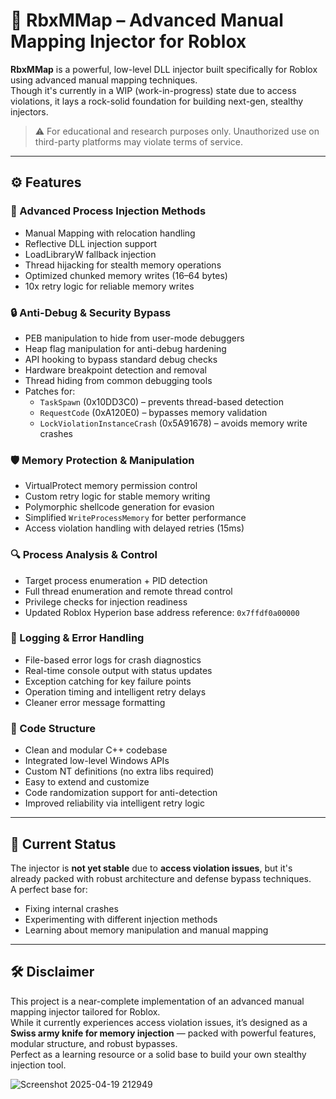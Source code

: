 # 💉 RbxMMap – Advanced Manual Mapping Injector for Roblox

**RbxMMap** is a powerful, low-level DLL injector built specifically for Roblox using advanced manual mapping techniques.  
Though it's currently in a WIP (work-in-progress) state due to access violations, it lays a rock-solid foundation for building next-gen, stealthy injectors.

> ⚠️ For educational and research purposes only. Unauthorized use on third-party platforms may violate terms of service.

---

## ⚙️ Features

### 💉 Advanced Process Injection Methods
- Manual Mapping with relocation handling
- Reflective DLL injection support
- LoadLibraryW fallback injection
- Thread hijacking for stealth memory operations
- Optimized chunked memory writes (16–64 bytes)
- 10x retry logic for reliable memory writes

### 🔒 Anti-Debug & Security Bypass
- PEB manipulation to hide from user-mode debuggers
- Heap flag manipulation for anti-debug hardening
- API hooking to bypass standard debug checks
- Hardware breakpoint detection and removal
- Thread hiding from common debugging tools
- Patches for:
  - `TaskSpawn` (0x10DD3C0) – prevents thread-based detection
  - `RequestCode` (0xA120E0) – bypasses memory validation
  - `LockViolationInstanceCrash` (0x5A91678) – avoids memory write crashes

### 🛡️ Memory Protection & Manipulation
- VirtualProtect memory permission control
- Custom retry logic for stable memory writing
- Polymorphic shellcode generation for evasion
- Simplified `WriteProcessMemory` for better performance
- Access violation handling with delayed retries (15ms)

### 🔍 Process Analysis & Control
- Target process enumeration + PID detection
- Full thread enumeration and remote thread control
- Privilege checks for injection readiness
- Updated Roblox Hyperion base address reference: `0x7ffdf0a00000`

### 📝 Logging & Error Handling
- File-based error logs for crash diagnostics
- Real-time console output with status updates
- Exception catching for key failure points
- Operation timing and intelligent retry delays
- Cleaner error message formatting

### 🧩 Code Structure
- Clean and modular C++ codebase
- Integrated low-level Windows APIs
- Custom NT definitions (no extra libs required)
- Easy to extend and customize
- Code randomization support for anti-detection
- Improved reliability via intelligent retry logic

---

## 🚧 Current Status

The injector is **not yet stable** due to **access violation issues**, but it's already packed with robust architecture and defense bypass techniques.  
A perfect base for:
- Fixing internal crashes
- Experimenting with different injection methods
- Learning about memory manipulation and manual mapping

---

## 🛠️ Disclaimer

This project is a near-complete implementation of an advanced manual mapping injector tailored for Roblox.  
While it currently experiences access violation issues, it’s designed as a **Swiss army knife for memory injection** — packed with powerful features, modular structure, and robust bypasses.  
Perfect as a learning resource or a solid base to build your own stealthy injection tool.

![Screenshot 2025-04-19 212949](https://github.com/user-attachments/assets/7421b827-7963-429e-8086-716a338e9cb2)



